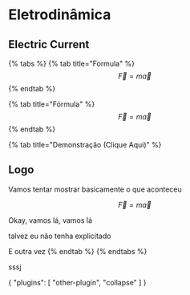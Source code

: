 # Eletrodinâmica

## Electric Current

{% tabs %}
{% tab title="Formula" %}
                                                                               $$\vec{F}=m\vec{a}$$ 
{% endtab %}

{% tab title="Fórmula" %}
                                                                                 $$\vec{F}=m\vec{a}$$ 
{% endtab %}

{% tab title="Demonstração \(Clique Aqui\)" %}
## Logo

Vamos tentar mostrar basicamente o que aconteceu

$$
\vec{F}=m\vec{a}
$$

Okay, vamos lá, vamos lá

talvez eu não tenha explicitado

E outra vez
{% endtab %}
{% endtabs %}



sssj

{ "plugins": \[ "other-plugin", "collapse" \] }

